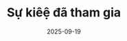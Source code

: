 ---
title : "Sự kiêệ đã tham gia"
date :  2025-09-19
weight : 1 
chapter : false
pre : " <b> 4. </b> "
---
